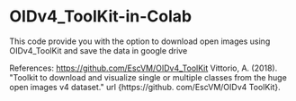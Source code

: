 # OIDv4_ToolKit-in-Colab
This code provide you with the option to download open images using  OIDv4_ToolKit and save the data in google drive



References:
https://github.com/EscVM/OIDv4_ToolKit
Vittorio, A. (2018). "Toolkit to download and visualize single or multiple classes from the huge open images v4 dataset." url {https://github. com/EscVM/OIDv4 ToolKit}.
	


